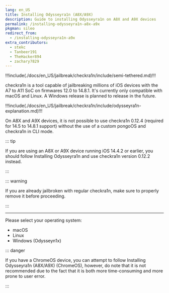 ```yaml
---
lang: en_US
title: Installing Odysseyra1n (A8X/A9X)
description: Guide to installing Odysseyra1n on A8X and A9X devices
permalink: /installing-odysseyra1n-a8x-a9x
pkgman: sileo
redirect_from:
  - /installing-odysseyra1n-a9x
extra_contributors:
  - stekc
  - Tanbeer191
  - TheHacker894
  - zachary7829
---
```


!!!include(./docs/en_US/jailbreak/checkra1n/include/semi-tethered.md)!!!

checkra1n is a tool capable of jailbreaking millions of iOS devices with the A7 to A11 SoC on firmwares 12.0 to 14.8.1. It's currently only compatible with macOS and Linux. A Windows release is planned to release in the future.

!!!include(./docs/en_US/jailbreak/checkra1n/include/odysseyra1n-explanation.md)!!!

On A8X and A9X devices, it is not possible to use checkra1n 0.12.4 (required for 14.5 to 14.8.1 support) without the use of a custom pongoOS and checkra1n in CLI mode.

::: tip

If you are using an A8X or A9X device running iOS 14.4.2 or earlier, you should follow <router-link to="/installing-odysseyra1n">Installing Odysseyra1n</router-link> and use checkra1n version 0.12.2 instead.

:::

::: warning

If you are already jailbroken with regular checkra1n, make sure to properly <router-link to="/removing-checkra1n">remove it</router-link> before proceeding.

:::

---

Please select your operating system:
- <router-link to="/installing-odysseyra1n-a8x-a9x/macos/">macOS</router-link>
- <router-link to="/installing-odysseyra1n-a8x-a9x/linux/">Linux</router-link>
- <router-link to="/using-odysseyn1x-a8x-a9x/">Windows (Odysseyn1x)</router-link>

::: danger

If you have a ChromeOS device, you can attempt to follow <router-link to="/installing-odysseyra1n-chromeos-a8x-a9x">Installing Odysseyra1n (A8X/A9X) (ChromeOS)</router-link>, however, do note that it is not recommended due to the fact that it is both more time-consuming and more prone to user error.

:::
